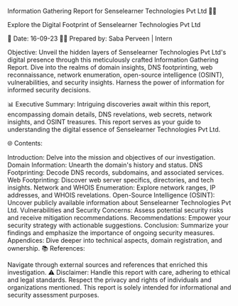 Information Gathering Report for Senselearner Technologies Pvt Ltd 🕵️‍♂️

Explore the Digital Footprint of Senselearner Technologies Pvt Ltd

📅 Date: 16-09-23
👩‍💼 Prepared by: Saba Perveen | Intern

Objective:
Unveil the hidden layers of Senselearner Technologies Pvt Ltd's digital presence through this meticulously crafted Information Gathering Report. Dive into the realms of domain insights, DNS footprinting, web reconnaissance, network enumeration, open-source intelligence (OSINT), vulnerabilities, and security insights. Harness the power of information for informed security decisions.

📊 Executive Summary:
Intriguing discoveries await within this report, encompassing domain details, DNS revelations, web secrets, network insights, and OSINT treasures. This report serves as your guide to understanding the digital essence of Senselearner Technologies Pvt Ltd.

🌐 Contents:

Introduction: Delve into the mission and objectives of our investigation.
Domain Information: Unearth the domain's history and status.
DNS Footprinting: Decode DNS records, subdomains, and associated services.
Web Footprinting: Discover web server specifics, directories, and tech insights.
Network and WHOIS Enumeration: Explore network ranges, IP addresses, and WHOIS revelations.
Open-Source Intelligence (OSINT): Uncover publicly available information about Senselearner Technologies Pvt Ltd.
Vulnerabilities and Security Concerns: Assess potential security risks and receive mitigation recommendations.
Recommendations: Empower your security strategy with actionable suggestions.
Conclusion: Summarize your findings and emphasize the importance of ongoing security measures.
Appendices: Dive deeper into technical aspects, domain registration, and ownership.
📚 References:

Navigate through external sources and references that enriched this investigation.
⚠️ Disclaimer:
Handle this report with care, adhering to ethical and legal standards. Respect the privacy and rights of individuals and organizations mentioned. This report is solely intended for informational and security assessment purposes.
